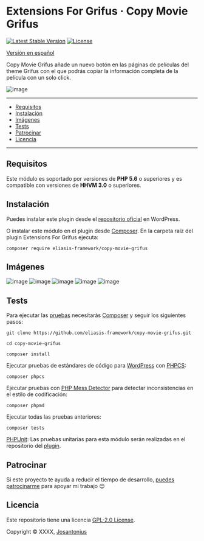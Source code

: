 # Extensions For Grifus · Copy Movie Grifus

[![Latest Stable Version](https://poser.pugx.org/eliasis-framework/copy-movie-grifus/v/stable)](https://packagist.org/packages/eliasis-framework/copy-movie-grifus)
[![License](https://poser.pugx.org/eliasis-framework/copy-movie-grifus/license)](LICENSE)

[Versión en español](README-ES.md)

Copy Movie Grifus añade un nuevo botón en las páginas de películas del theme Grifus con el que podrás copiar la información completa de la película con un solo click.

![image](resources/banner-1544x500.png)

---

- [Requisitos](#requisitos)
- [Instalación](#instalación)
- [Imágenes](#imagenes)
- [Tests](#tests)
- [Patrocinar](#patrocinar)
- [Licencia](#licencia)

---

## Requisitos

Este módulo es soportado por versiones de **PHP 5.6** o superiores y es compatible con versiones de **HHVM 3.0** o superiores.

## Instalación

Puedes instalar este plugin desde el [repositorio oficial](https://es.wordpress.org/plugins/extensions-for-grifus/) en WordPress.

O instalar este módulo en el plugin desde [Composer](http://getcomposer.org/download/). En la carpeta raíz del plugin Extensions For Grifus ejecuta:

    composer require eliasis-framework/copy-movie-grifus

## Imágenes

![image](resources/screenshot-10.png)
![image](resources/screenshot-11.png)
![image](resources/screenshot-12.png)
![image](resources/screenshot-13.png)
![image](resources/screenshot-14.png)

## Tests

Para ejecutar las [pruebas](tests) necesitarás [Composer](http://getcomposer.org/download/) y seguir los siguientes pasos:

    git clone https://github.com/eliasis-framework/copy-movie-grifus.git
    
    cd copy-movie-grifus

    composer install

Ejecutar pruebas de estándares de código para [WordPress](https://github.com/WordPress-Coding-Standards/WordPress-Coding-Standards/) con [PHPCS](https://github.com/squizlabs/PHP_CodeSniffer):

    composer phpcs

Ejecutar pruebas con [PHP Mess Detector](https://phpmd.org/) para detectar inconsistencias en el estilo de codificación:

    composer phpmd

Ejecutar todas las pruebas anteriores:

    composer tests

[PHPUnit](https://phpunit.de/): Las pruebas unitarias para esta módulo serán realizadas en el repositorio del [plugin](https://github.com/Josantonius/extensions-for-grifus#tests).

## Patrocinar

Si este proyecto te ayuda a reducir el tiempo de desarrollo,
[puedes patrocinarme](https://github.com/josantonius/lang/es-ES/README.md#patrocinar)
para apoyar mi trabajo :blush:

## Licencia

Este repositorio tiene una licencia [GPL-2.0 License](LICENSE).

Copyright © XXXX, [Josantonius](https://github.com/josantonius/lang/es-ES/README.md#contacto)
